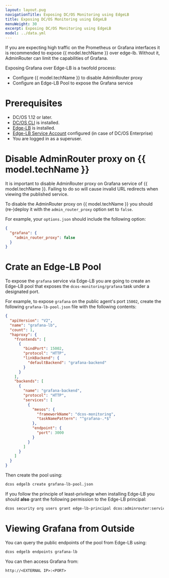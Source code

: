 ```yaml
---
layout: layout.pug
navigationTitle: Exposing DC/OS Monitoring using EdgeLB
title: Exposing DC/OS Monitoring using EdgeLB
menuWeight: 30
excerpt: Exposing DC/OS Monitoring using EdgeLB
model: ../data.yml
---
```


If you are expecting high traffic on the Prometheus or Grafana interfaces it is recommended to expose {{ model.techName }} over edge-lb. Without it, AdminRouter can limit the capabilities of Grafana.

Exposing Grafana over Edge-LB is a twofold process:

- Configure {{ model.techName }} to disable AdminRouter proxy
- Configure an Edge-LB Pool to expose the Grafana service

# Prerequisites

- DC/OS 1.12 or later.
- [DC/OS CLI](/mesosphere/dcos/latest/cli/install/) is installed.
- [Edge-LB](/mesosphere/dcos/services/edge-lb/1.5/getting-started/installing/) is installed.
- [Edge-LB Service Account](/mesosphere/dcos/services/edge-lb/1.5/getting-started/installing/#create-a-service-account) configured (in case of DC/OS Enterprise)
- You are logged in as a superuser.

# Disable AdminRouter proxy on {{ model.techName }}

It is important to disable AdminRouter proxy on Grafana service of {{ model.techName }}. Failing to do so will cause invalid URL redirects when viewing the published service.

To disable the AdminRouter proxy on {{ model.techName }} you should (re-)deploy it with the `admin_router_proxy` option set to `false`.

For example, your `options.json` should include the following option:
```json
{
  "grafana": {
    "admin_router_proxy": false
  }
}
```

# Crate an Edge-LB Pool

To expose the `grafana` service via Edge-LB you are going to create an Edge-LB pool that exposes the `dcos-monitoring/grafana` task under a designated port.

For example, to expose `grafana` on the public agent's port `15002`, create the following `grafana-lb-pool.json` file with the following contents:

```json
{
  "apiVersion": "V2",
  "name": "grafana-lb",
  "count": 1,
  "haproxy": {
    "frontends": [
      {
        "bindPort": 15002,
        "protocol": "HTTP",
        "linkBackend": {
          "defaultBackend": "grafana-backend"
        }
      }
    ],
    "backends": [
      {
        "name": "grafana-backend",
        "protocol": "HTTP",
        "services": [
          {
            "mesos": {
              "frameworkName": "dcos-monitoring",
              "taskNamePattern": "^grafana-.*$"
            },
            "endpoint": {
              "port": 3000
            }
          }
        ]
      }
    ]
  }
}
```

Then create the pool using:

```sh
dcos edgelb create grafana-lb-pool.json
```

If you follow the principle of least-privilege when installing Edge-LB you should **also** grant the following permission to the Edge-LB principal:

```sh
dcos security org users grant edge-lb-principal dcos:adminrouter:service:dcos-edgelb/pools/grafana-lb full
```

# Viewing Grafana from Outside

You can query the public endpoints of the pool from Edge-LB using:

```sh
dcos edgelb endpoints grafana-lb
```

You can then access Grafana from:

```
http://<EXTERNAL IP>:<PORT>
```
